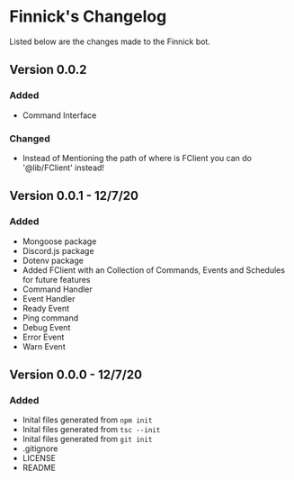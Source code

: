 # Finnick's Changelog
Listed below are the changes made to the Finnick bot.

## Version 0.0.2 

### Added

- Command Interface

### Changed

- Instead of Mentioning the path of where is FClient you can do '@lib/FClient' instead!

## Version 0.0.1 - 12/7/20

### Added

- Mongoose package
- Discord.js package
- Dotenv package
- Added FClient with an Collection of Commands, Events and Schedules for future features
- Command Handler
- Event Handler
- Ready Event
- Ping command
- Debug Event
- Error Event
- Warn Event



## Version 0.0.0 - 12/7/20

### Added

- Inital files generated from `npm init`
- Inital files generated from `tsc --init`
- Inital files generated from `git init`
- .gitignore
- LICENSE
- README